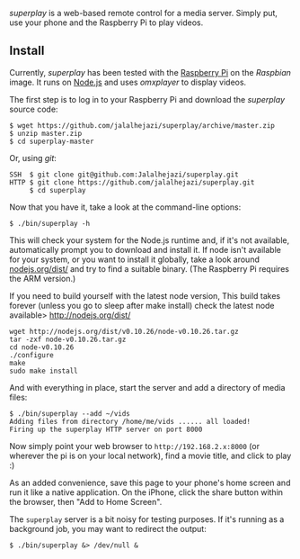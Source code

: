 *superplay* is a web-based remote control for a media
server. Simply put, use your phone and the Raspberry Pi to
play videos.


## Install

Currently, *superplay* has been tested with the
[Raspberry Pi](http://www.raspberrypi.org/) on the
*Raspbian* image. It runs on [Node.js](http://nodejs.org)
and uses *omxplayer* to display videos.

The first step is to log in to your Raspberry Pi and
download the *superplay* source code:

~~~
$ wget https://github.com/jalalhejazi/superplay/archive/master.zip
$ unzip master.zip
$ cd superplay-master
~~~

Or, using *git*:

			
~~~
SSH  $ git clone git@github.com:Jalalhejazi/superplay.git
HTTP $ git clone https://github.com/jalalhejazi/superplay.git
	 $ cd superplay
~~~

Now that you have it, take a look at the command-line options:

~~~
$ ./bin/superplay -h
~~~

This will check your system for the Node.js runtime and, if
it's not available, automatically prompt you to download and
install it. If node isn't available for your system, or you
want to install it globally, take a look around
[nodejs.org/dist/](http://nodejs.org/dist/) and try to find
a suitable binary. (The Raspberry Pi requires the ARM version.)


If you need to build yourself with the latest node version,
This build takes forever (unless you go to sleep after make install)
check the latest node available> http://nodejs.org/dist/

~~~
wget http://nodejs.org/dist/v0.10.26/node-v0.10.26.tar.gz
tar -zxf node-v0.10.26.tar.gz
cd node-v0.10.26
./configure
make
sudo make install
~~~



And with everything in place, start the server and add a
directory of media files:

~~~
$ ./bin/superplay --add ~/vids
Adding files from directory /home/me/vids ...... all loaded!
Firing up the superplay HTTP server on port 8000
~~~

Now simply point your web browser to `http://192.168.2.x:8000`
(or wherever the pi is on your local network), find a
movie title, and click to play :)

As an added convenience, save this page to your phone's home
screen and run it like a native application. On the iPhone,
click the share button within the browser, then "Add to Home Screen".

The `superplay` server is a bit noisy for testing purposes.
If it's running as a background job, you may want to redirect the output:

~~~
$ ./bin/superplay &> /dev/null &
~~~

